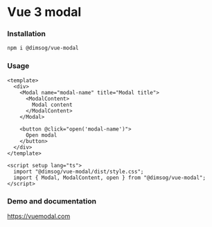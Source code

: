 # Vue 3 modal

### Installation
```bash
npm i @dimsog/vue-modal
```

### Usage
```vue
<template>
  <div>
    <Modal name="modal-name" title="Modal title">
      <ModalContent>
        Modal content
      </ModalContent>
    </Modal>
    
    <button @click="open('modal-name')">
      Open modal
    </button>
  </div>
</template>

<script setup lang="ts">
  import "@dimsog/vue-modal/dist/style.css";
  import { Modal, ModalContent, open } from "@dimsog/vue-modal";
</script>
```

### Demo and documentation
https://vuemodal.com
